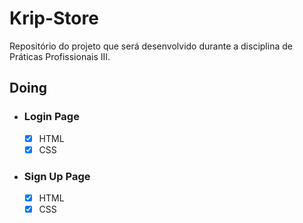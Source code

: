 # Krip-Store

Repositório do projeto que será desenvolvido durante a disciplina de Práticas Profissionais III.

## Doing

- ### Login Page

  - [x] HTML
  - [x] CSS

- ### Sign Up Page
  - [x] HTML
  - [x] CSS
